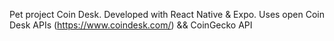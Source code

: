 Pet project Coin Desk. Developed with React Native & Expo. 
Uses open Coin Desk APIs (https://www.coindesk.com/) && CoinGecko API